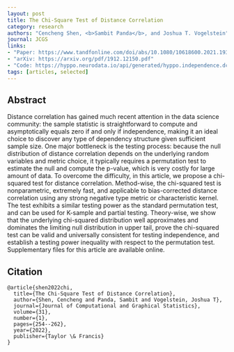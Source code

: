```yaml
---
layout: post
title: The Chi-Square Test of Distance Correlation
category: research
authors: "Cencheng Shen, <b>Sambit Panda</b>, and Joshua T. Vogelstein"
journal: JCGS
links:
- "Paper: https://www.tandfonline.com/doi/abs/10.1080/10618600.2021.1938585?journalCode=ucgs20"
- "arXiv: https://arxiv.org/pdf/1912.12150.pdf"
- "Code: https://hyppo.neurodata.io/api/generated/hyppo.independence.dcorr#hyppo.independence.Dcorr.test"
tags: [articles, selected]
---
```


## Abstract

Distance correlation has gained much recent attention in the data science community: the sample statistic is straightforward to compute and asymptotically equals zero if and only if independence, making it an ideal choice to discover any type of dependency structure given sufficient sample size. One major bottleneck is the testing process: because the null distribution of distance correlation depends on the underlying random variables and metric choice, it typically requires a permutation test to estimate the null and compute the p-value, which is very costly for large amount of data. To overcome the difficulty, in this article, we propose a chi-squared test for distance correlation. Method-wise, the chi-squared test is nonparametric, extremely fast, and applicable to bias-corrected distance correlation using any strong negative type metric or characteristic kernel. The test exhibits a similar testing power as the standard permutation test, and can be used for K-sample and partial testing. Theory-wise, we show that the underlying chi-squared distribution well approximates and dominates the limiting null distribution in upper tail, prove the chi-squared test can be valid and universally consistent for testing independence, and establish a testing power inequality with respect to the permutation test. Supplementary files for this article are available online.

## Citation

```
@article{shen2022chi,
  title={The Chi-Square Test of Distance Correlation},
  author={Shen, Cencheng and Panda, Sambit and Vogelstein, Joshua T},
  journal={Journal of Computational and Graphical Statistics},
  volume={31},
  number={1},
  pages={254--262},
  year={2022},
  publisher={Taylor \& Francis}
}
```
